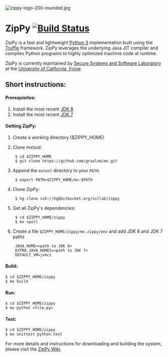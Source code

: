 ![zippy-logo-200-rounded.jpg](https://bitbucket.org/repo/o5E6dr/images/3337486587-zippy-logo-200-rounded.jpg)
# ZipPy [![Build Status](https://travis-ci.org/qunaibit/zippy-mirror.svg?branch=master)](https://travis-ci.org/qunaibit/zippy-mirror) #

ZipPy is a fast and lightweight [Python 3](https://www.python.org/) implementation built using the [Truffle](http://openjdk.java.net/projects/graal/) framework. ZipPy leverages the underlying Java JIT compiler and compiles Python programs to highly optimized machine code at runtime.

ZipPy is currently maintained by [Secure Systems and Software Laboratory](https://ssllab.org) at the ​[University of California, Irvine](http://www.uci.edu/).

## Short instructions:

#### Prerequisites:

1. Install the most recent [JDK 8](http://www.oracle.com/technetwork/java/javase/downloads/index.html)
2. Install the most recent [JDK 7](http://www.oracle.com/technetwork/java/javase/downloads/jdk7-downloads-1880260.html)
 
#### Getting ZipPy:

1. Create a working directory ($ZIPPY_HOME)
2. Clone mxtool:

        $ cd $ZIPPY_HOME
        $ git clone https://github.com/graalvm/mx.git

3. Append the `mxtool` directory to your `PATH`.

        $ export PATH=$ZIPPY_HOME/mx:$PATH

4. Clone ZipPy:

        $ hg clone ssh://hg@bitbucket.org/ssllab/zippy

5. Get all ZipPy's dependencies:

        $ cd $ZIPPY_HOME/zippy
        $ mx spull

6. Create a file `$ZIPPY_HOME/zippy/mx.zippy/env` and add JDK 8 and JDK 7 paths

        JAVA_HOME=<path to JDK 8>
        EXTRA_JAVA_HOMES=<path to JDK 7>
        DEFAULT_VM=jvmci

#### Build:

    $ cd $ZIPPY_HOME/zippy
    $ mx build

#### Run:

    $ cd $ZIPPY_HOME/zippy
    $ mx python <file.py>

#### Test:

    $ cd $ZIPPY_HOME/zippy
    $ mx unittest python.test

For more details and instructions for downloading and building the system, please visit the [ZipPy Wiki](https://bitbucket.org/ssllab/zippy/wiki).